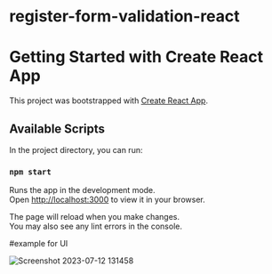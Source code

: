 # register-form-validation-react

# Getting Started with Create React App

This project was bootstrapped with [Create React App](https://github.com/facebook/create-react-app).

## Available Scripts

In the project directory, you can run:

### `npm start`

Runs the app in the development mode.\
Open [http://localhost:3000](http://localhost:3000) to view it in your browser.

The page will reload when you make changes.\
You may also see any lint errors in the console.

#example for UI

![Screenshot 2023-07-12 131458](https://github.com/printfcom1/register-form-validation-react/assets/61134721/80598cc1-bfc5-404d-b415-f208412b0559)
